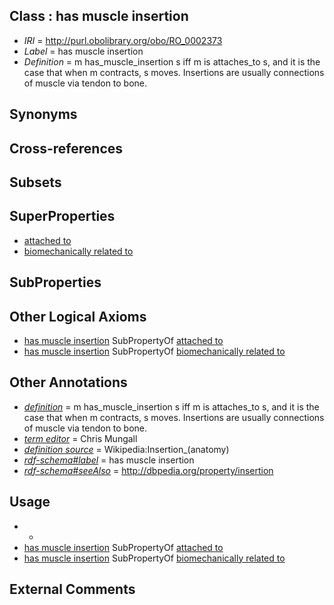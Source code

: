 
## Class : has muscle insertion

 * *IRI* = http://purl.obolibrary.org/obo/RO_0002373
 * *Label* = has muscle insertion
 * *Definition* = m has_muscle_insertion s iff m is attaches_to s, and it is the case that when m contracts, s moves. Insertions are usually connections of muscle via tendon to bone.

## Synonyms


## Cross-references


## Subsets


## SuperProperties

 * [attached to](../../RO/71/RO_0002371.md)
 * [biomechanically related to](../../RO/67/RO_0002567.md)

## SubProperties


## Other Logical Axioms

 * [has muscle insertion](../../RO/73/RO_0002373.md) SubPropertyOf [attached to](../../RO/71/RO_0002371.md)
 * [has muscle insertion](../../RO/73/RO_0002373.md) SubPropertyOf [biomechanically related to](../../RO/67/RO_0002567.md)

## Other Annotations

 * *[definition](../../IAO/15/IAO_0000115.md)* = m has_muscle_insertion s iff m is attaches_to s, and it is the case that when m contracts, s moves. Insertions are usually connections of muscle via tendon to bone.
 * *[term editor](../../IAO/17/IAO_0000117.md)* = Chris Mungall
 * *[definition source](../../IAO/19/IAO_0000119.md)* = Wikipedia:Insertion_(anatomy)
 * *[rdf-schema#label](../../el/rdf-schema#label.md)* = has muscle insertion
 * *[rdf-schema#seeAlso](../../so/rdf-schema#seeAlso.md)* = http://dbpedia.org/property/insertion

## Usage

 * -
 * [has muscle insertion](../../RO/73/RO_0002373.md) SubPropertyOf [attached to](../../RO/71/RO_0002371.md)
 * [has muscle insertion](../../RO/73/RO_0002373.md) SubPropertyOf [biomechanically related to](../../RO/67/RO_0002567.md)

## External Comments


